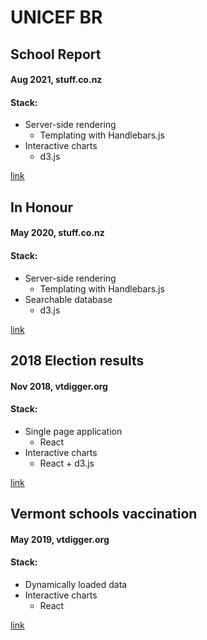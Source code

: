 # UNICEF BR

## School Report 
#### Aug 2021, stuff.co.nz
#### Stack:
- Server-side rendering
  - Templating with Handlebars.js
- Interactive charts
  - d3.js

[link](https://interactives.stuff.co.nz/school-report/)

## In Honour
#### May 2020, stuff.co.nz
#### Stack:
- Server-side rendering
  - Templating with Handlebars.js
- Searchable database
  - d3.js

[link](https://interactives.stuff.co.nz/2020/in-honour/)

## 2018 Election results 
#### Nov 2018, vtdigger.org
#### Stack:
- Single page application
  - React
- Interactive charts
  - React + d3.js

[link](http://elections.vtdigger.org)

## Vermont schools vaccination
#### May 2019, vtdigger.org
#### Stack:
- Dynamically loaded data
- Interactive charts
  - React

[link](https://vtdigger.org/2019/05/27/school-vaccination-rate/)
